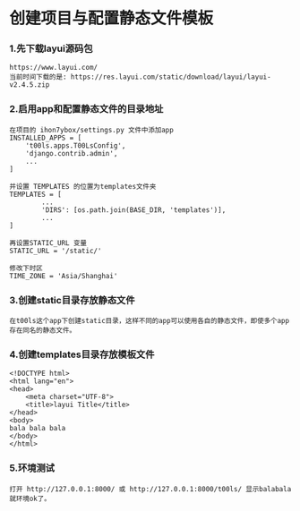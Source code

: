 
# 创建项目与配置静态文件模板

### 1.先下载layui源码包

```
https://www.layui.com/
当前时间下载的是: https://res.layui.com/static/download/layui/layui-v2.4.5.zip
```

### 2.启用app和配置静态文件的目录地址

```
在项目的 ihon7ybox/settings.py 文件中添加app
INSTALLED_APPS = [
    't00ls.apps.T00LsConfig',
    'django.contrib.admin',
    ...
]
```

```
并设置 TEMPLATES 的位置为templates文件夹
TEMPLATES = [
        ...
        'DIRS': [os.path.join(BASE_DIR, 'templates')],
        ...
]
```

```
再设置STATIC_URL 变量
STATIC_URL = '/static/'
```

```
修改下时区
TIME_ZONE = 'Asia/Shanghai'
```

### 3.创建static目录存放静态文件

`在t00ls这个app下创建static目录，这样不同的app可以使用各自的静态文件，即使多个app存在同名的静态文件。`

### 4.创建templates目录存放模板文件

```在t00ls这个app下创建templates目录，然后在templates目录下创建t00ls(与app同名)的文件夹，在其中存放一个index.html。
<!DOCTYPE html>
<html lang="en">
<head>
    <meta charset="UTF-8">
    <title>layui Title</title>
</head>
<body>
bala bala bala
</body>
</html>
```

### 5.环境测试
```
打开 http://127.0.0.1:8000/ 或 http://127.0.0.1:8000/t00ls/ 显示balabala就环境ok了。
```
